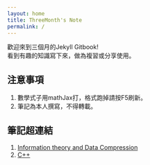 ```yaml
---
layout: home
title: ThreeMonth's Note
permalink: /
---
```


歡迎來到三個月的Jekyll Gitbook!  
看到有趣的知識寫下來，做為複習或分享使用。  
 
## 注意事項
1. 數學式子用mathJax打，格式跑掉請按F5刷新。
2. 筆記為本人撰寫，不得轉載。

## 筆記超連結

1. [Information theory and Data Compression](https://note.threemonth03.com/jekyll/2023-02-05-It.html)
2. [C++](https://note.threemonth03.com/jekyll/2023-02-06-c++.html)